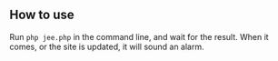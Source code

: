How to use
---

Run `php jee.php` in the command line, and wait for the result. When it comes, or the site is updated, it will sound an alarm.